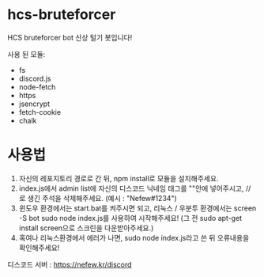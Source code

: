 # hcs-bruteforcer
HCS bruteforcer bot
신상 털기 봇입니다!

사용 된 모듈:
- fs
- discord.js
- node-fetch
- https
- jsencrypt
- fetch-cookie
- chalk

# 사용법
1. 자신의 레포지토리 경로로 간 뒤, npm install로 모듈을 설치해주세요.
2. index.js에서 admin list에 자신의 디스코드 닉네임 태그를 ""안에 넣어주시고, //로 생긴 주석을 삭제해주세요. (예시 : "Nefew#1234")
3. 윈도우 환경에서는 start.bat를 켜주시면 되고, 리눅스 / 우분투 환경에서는 screen -S bot sudo node index.js를 사용하여 시작해주세요! (그 전 sudo apt-get install screen으로 스크린을 다운받아주세요.)
4. 혹여나 리눅스환경에서 에러가 나면, sudo node index.js라고 쓴 뒤 오류내용을 확인해주세요!

디스코드 서버 : https://nefew.kr/discord
